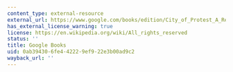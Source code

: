 ```yaml
---
content_type: external-resource
external_url: https://www.google.com/books/edition/City_of_Protest_A_Recent_History_of_Diss/X7UpDwAAQBAJ?hl=en&gbpv=1
has_external_license_warning: true
license: https://en.wikipedia.org/wiki/All_rights_reserved
status: ''
title: Google Books
uid: 0ab39430-6fe4-4222-9ef9-22e3b00ad9c2
wayback_url: ''
---
```

